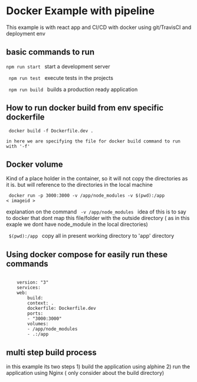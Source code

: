 # Docker Example with pipeline

This example is with react app and CI/CD with docker using git/TravisCI and deployment env

## basic commands to run
<code>npm run start </code> start a development server

<code> npm run test </code> execute tests in the projects

<code> npm run build </code> builds a production ready application

## How to run docker build from env specific dockerfile
<code> docker build -f Dockerfile.dev . </code> 

    in here we are specifying the file for docker build command to run with '-f' 

## Docker volume
Kind of a place holder in the container, so it will not copy the directories as it is. but will reference to the directories in the local machine

<code> docker run -p 3000:3000 -v /app/node_modules -v $(pwd):/app < imageid > </code>

explanation on the command
<code> -v /app/node_modules </code> 
    idea of this is to say to docker that dont map this file/folder with the outside directory ( as in this exaple we dont have node_module in the local directories)

<code> $(pwd):/app </code> 
copy all in present working directory to 'app' directory

## Using docker compose for easily run these commands
<code>
    version: "3"
    services:
    web: 
        build: 
        context: .
        dockerfile: Dockerfile.dev
        ports:
        - "3000:3000"
        volumes:
        - /app/node_modules
        - .:/app
</code>

## multi step build process
in this example its two steps 
    1) build the application using alphine
    2) run the application using Nginx ( only consider about the build directory)

